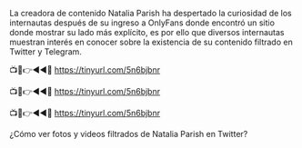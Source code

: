 La creadora de contenido Natalia Parish ha despertado la curiosidad de los internautas después de su ingreso a OnlyFans donde encontró un sitio donde mostrar su lado más explícito, es por ello que diversos internautas muestran interés en conocer sobre la existencia de su contenido filtrado en Twitter y Telegram.

📺📱👉◄◄🔴  https://tinyurl.com/5n6bjbnr

📺📱👉◄◄🔴  https://tinyurl.com/5n6bjbnr

📺📱👉◄◄🔴  https://tinyurl.com/5n6bjbnr

¿Cómo ver fotos y videos filtrados de Natalia Parish en Twitter?
